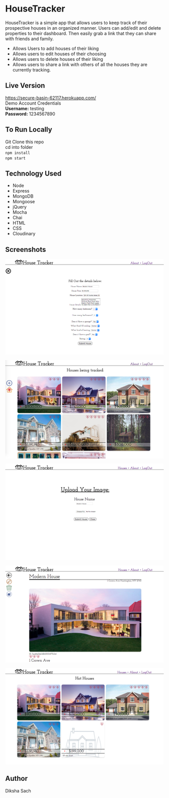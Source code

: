 # HouseTracker
HouseTracker is a simple app that allows users to keep track of their prospective houses in an organized manner. 
Users can add/edit and delete properties to their dashboard. Then easily grab a link that they can share with friends and family.
* Allows Users to add houses of their liking
* Allows users to edit houses of their choosing
* Allows users to delete houses of their liking
* Allows users to share a link with others of all the houses they are currently tracking.

## Live Version
https://secure-basin-62117.herokuapp.com/  
Demo Account Credentials  
**Username:** testing  
**Password:** 1234567890
## To Run Locally
 Git Clone this repo  
 cd into folder  
`npm install`  
`npm start`

## Technology Used
* Node
* Express
* MongoDB
* Mongoose
* jQuery
* Mocha
* Chai
* HTML
* CSS
* Cloudinary
## Screenshots

![My image](https://github.com/DikshaSach/HouseTracker/blob/master/public/images/screenshot1.png) 

![My image](https://github.com/DikshaSach/HouseTracker/blob/master/public/images/Screenshot2.jpg)  

![My image](https://github.com/DikshaSach/HouseTracker/blob/master/public/images/screenshot3.png)

![My image](https://github.com/DikshaSach/HouseTracker/blob/master/public/images/screenshot4.png)

![My image](https://github.com/DikshaSach/HouseTracker/blob/master/public/images/Screenshot5.png) 
## Author
Diksha Sach
